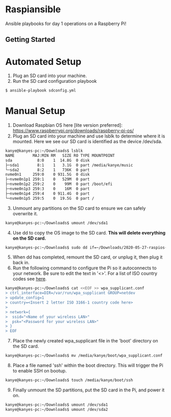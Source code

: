 # Raspiansible
Ansible playbooks for day 1 operations on a Raspberry Pi!

## Getting Started
# Automated Setup
1. Plug an SD card into your machine.
2. Run the SD card configuration playbook
```bash
$ ansible-playbook sdconfig.yml
```
# Manual Setup
1. Download Raspbian OS here [lite version preferred]: https://www.raspberrypi.org/downloads/raspberry-pi-os/
2. Plug an SD card into your machine and use lsblk to determine where it is mounted. Here we see our SD card is identified as the device /dev/sda.
```bash
kanye@kanyes-pc:~/Downloads$ lsblk
NAME        MAJ:MIN RM   SIZE RO TYPE MOUNTPOINT
sda           8:0    1  14.8G  0 disk 
├─sda1        8:1    1   3.1G  0 part /media/kanye/music
└─sda2        8:2    1   736K  0 part
nvme0n1     259:0    0 931.5G  0 disk 
├─nvme0n1p1 259:1    0   529M  0 part 
├─nvme0n1p2 259:2    0    99M  0 part /boot/efi
├─nvme0n1p3 259:3    0    16M  0 part 
├─nvme0n1p4 259:4    0 911.4G  0 part 
└─nvme0n1p5 259:5    0  19.5G  0 part /
```
3. Unmount any partitions on the SD card to ensure we can safely overwrite it.
```bash
kanye@kanyes-pc:~/Downloads$ umount /dev/sda1
```
4. Use dd to copy the OS image to the SD card. **This will delete everything on the SD card.**
```bash
kanye@kanyes-pc:~/Downloads$ sudo dd if=~/Downloads/2020-05-27-raspios-buster-lite-armhf.img of=/dev/sda bs=4096
```
5. When dd has completed, remount the SD card, or unplug it, then plug it back in.
6. Run the following command to configure the Pi so it autoconnects to your network. Be sure to edit the text in '<>'. For a list of ISO country codes see [here](https://en.wikipedia.org/wiki/ISO_3166-1).
```bash
kanye@kanyes-pc:~/Downloads$ cat <<EOF >> wpa_supplicant.conf
> ctrl_interface=DIR=/var/run/wpa_supplicant GROUP=netdev
> update_config=1
> country=<Insert 2 letter ISO 3166-1 country code here>
> 
> network={
>  ssid="<Name of your wireless LAN>"
>  psk="<Password for your wireless LAN>"
> }
> EOF
```
7. Place the newly created wpa_supplicant file in the 'boot' directory on the SD card.
```bash
kanye@kanyes-pc:~/Downloads$ mv /media/kanye/boot/wpa_supplicant.conf
```
8. Place a file named 'ssh' within the boot directory. This will trigger the Pi to enable SSH on bootup.
```bash
kanye@kanyes-pc:~/Downloads$ touch /media/kanye/boot/ssh
```
9. Finally unmount the SD partitions, put the SD card in the Pi, and power it on.
```bash
kanye@kanyes-pc:~/Downloads$ umount /dev/sda1
kanye@kanyes-pc:~/Downloads$ umount /dev/sda2
```
